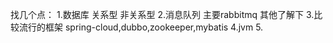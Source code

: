 找几个点：
	1.数据库
		关系型 非关系型
	2.消息队列
		主要rabbitmq 其他了解下
	3.比较流行的框架
		spring-cloud,dubbo,zookeeper,mybatis
	4.jvm
	5.
